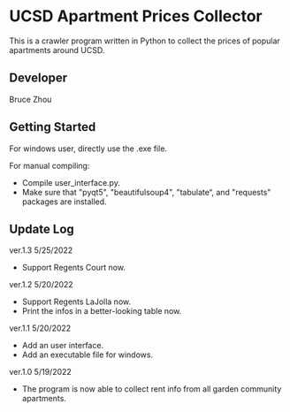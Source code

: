 # UCSD Apartment Prices Collector
This is a crawler program written in Python to collect the prices of popular apartments around UCSD.  

## Developer
Bruce Zhou

## Getting Started
For windows user, directly use the .exe file.  
  
For manual compiling:
* Compile user_interface.py.  
* Make sure that "pyqt5", "beautifulsoup4", "tabulate“, and "requests" packages are installed.  

## Update Log
ver.1.3 5/25/2022  
* Support Regents Court now.

ver.1.2 5/20/2022  
* Support Regents LaJolla now.
*  Print the infos in a better-looking table now.    
  
ver.1.1 5/20/2022  
* Add an user interface.  
* Add an executable file for windows.  
  
ver.1.0 5/19/2022  
* The program is now able to collect rent info from all garden community apartments.  

